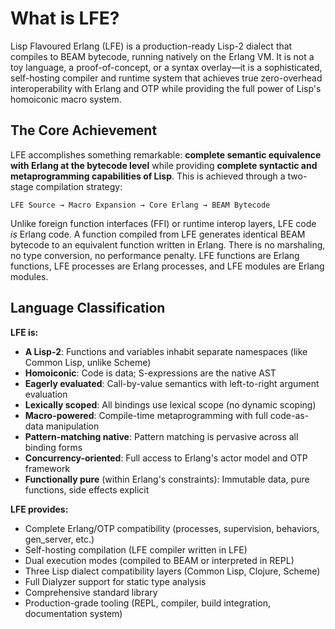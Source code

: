 # What is LFE?

Lisp Flavoured Erlang (LFE) is a production-ready Lisp-2 dialect that compiles to BEAM bytecode, running natively on the Erlang VM. It is not a toy language, a proof-of-concept, or a syntax overlay—it is a sophisticated, self-hosting compiler and runtime system that achieves true zero-overhead interoperability with Erlang and OTP while providing the full power of Lisp's homoiconic macro system.

## The Core Achievement

LFE accomplishes something remarkable: **complete semantic equivalence with Erlang at the bytecode level** while providing **complete syntactic and metaprogramming capabilities of Lisp**. This is achieved through a two-stage compilation strategy:

```
LFE Source → Macro Expansion → Core Erlang → BEAM Bytecode
```

Unlike foreign function interfaces (FFI) or runtime interop layers, LFE code *is* Erlang code. A function compiled from LFE generates identical BEAM bytecode to an equivalent function written in Erlang. There is no marshaling, no type conversion, no performance penalty. LFE functions are Erlang functions, LFE processes are Erlang processes, and LFE modules are Erlang modules.

## Language Classification

**LFE is:**

- **A Lisp-2**: Functions and variables inhabit separate namespaces (like Common Lisp, unlike Scheme)
- **Homoiconic**: Code is data; S-expressions are the native AST
- **Eagerly evaluated**: Call-by-value semantics with left-to-right argument evaluation
- **Lexically scoped**: All bindings use lexical scope (no dynamic scoping)
- **Macro-powered**: Compile-time metaprogramming with full code-as-data manipulation
- **Pattern-matching native**: Pattern matching is pervasive across all binding forms
- **Concurrency-oriented**: Full access to Erlang's actor model and OTP framework
- **Functionally pure** (within Erlang's constraints): Immutable data, pure functions, side effects explicit

**LFE provides:**

- Complete Erlang/OTP compatibility (processes, supervision, behaviors, gen_server, etc.)
- Self-hosting compilation (LFE compiler written in LFE)
- Dual execution modes (compiled to BEAM or interpreted in REPL)
- Three Lisp dialect compatibility layers (Common Lisp, Clojure, Scheme)
- Full Dialyzer support for static type analysis
- Comprehensive standard library
- Production-grade tooling (REPL, compiler, build integration, documentation system)
